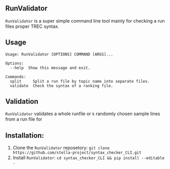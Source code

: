**RunValidator**
---
`RunValidator` is a super simple command line tool mainly for checking a run files proper TREC syntax.

**Usage**
---

```commandline
Usage: RunValidator [OPTIONS] COMMAND [ARGS]...

Options:
  --help  Show this message and exit.

Commands:
  split     Split a run file by topic name into separate files.
  validate  Check the syntax of a ranking file.
```

**Validation**
---
`RunValidator` validates a whole runfile or `k` randomly chosen sample lines from a run file for


**Installation:**
---
1. Clone the `RunValidator` reposetory:
```git clone https://github.com/stella-project/syntax_checker_CLI.git```
2. Install `RunValidator`:
```cd syntax_checker_CLI && pip install --editable .```

